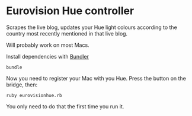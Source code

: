 Eurovision Hue controller
=========================

Scrapes the live blog, updates your Hue light colours according to the country
most recently mentioned in that live blog.

Will probably work on most Macs.

Install dependencies with [Bundler](https://bundler.io)

    bundle
    
Now you need to register your Mac with you Hue. Press the button on the bridge, then:

    ruby eurovisionhue.rb

You only need to do that the first time you run it.

